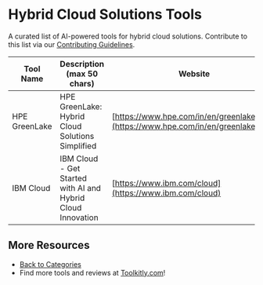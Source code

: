 # Hybrid Cloud Solutions Tools

A curated list of AI-powered tools for hybrid cloud solutions. Contribute to this list via our [Contributing Guidelines](https://github.com/ToolkitlyAI/awesome-ai-tools/blob/master/CONTRIBUTING.md).

| Tool Name | Description (max 50 chars) | Website |
|-----------|----------------------------|---------|
| HPE GreenLake | HPE GreenLake: Hybrid Cloud Solutions Simplified | [https://www.hpe.com/in/en/greenlake.html](https://www.hpe.com/in/en/greenlake.html) |
| IBM Cloud | IBM Cloud - Get Started with AI and Hybrid Cloud Innovation | [https://www.ibm.com/cloud](https://www.ibm.com/cloud) |

## More Resources
- [Back to Categories](https://github.com/ToolkitlyAI/awesome-ai-tools/blob/master/README.md)
- Find more tools and reviews at [Toolkitly.com](https://toolkitly.com)!
